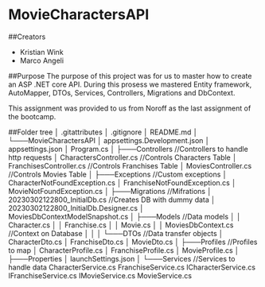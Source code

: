 # MovieCharactersAPI

##Creators
- Kristian Wink
- Marco Angeli

##Purpose
The purpose of this project was for us to master how to create an ASP .NET core API.
During this prosess we mastered Entity framework, AutoMapper, DTOs, Services, Controllers, Migrations and DbContext.

This assignment was provided to us from Noroff as the last assignment of the bootcamp.

##Folder tree
│   .gitattributes
│   .gitignore
│   README.md
│
└───MovieCharactersAPI
    │   appsettings.Development.json
    │   appsettings.json
    │   Program.cs
    │
    ├───Controllers				                            //Controllers to handle http requests
    │       CharactersController.cs		                //Controls Characters Table
    │       FranchisesController.cs		                //Controls Franchises Table	
    │       MoviesController.cs			                  //Controls Movies Table
    │
    ├───Exceptions				                            //Custom exceptions
    │       CharacterNotFoundException.cs
    │       FranchiseNotFoundException.cs
    │       MovieNotFoundException.cs
    │
    ├───Migrations				//Mifrations
    │       20230302122800_InitialDb.cs		            //Creates DB with dummy data
    │       20230302122800_InitialDb.Designer.cs
    │       MoviesDbContextModelSnapshot.cs
    │
    ├───Models					//Data models
    │   │   Character.cs
    │   │   Franchise.cs
    │   │   Movie.cs
    │   │   MoviesDbContext.cs			                  //Context on Database
    │   │
    │   └───DTOs				                              //Data transfer objects
    │           CharacterDto.cs
    │           FranchiseDto.cs
    │           MovieDto.cs
    │
    ├───Profiles				                              //Profiles to map 
    │       CharacterProfile.cs
    │       FranchiseProfile.cs
    │       MovieProfile.cs
    │
    ├───Properties
    │       launchSettings.json
    │
    └───Services				                               //Services to handle data
            CharacterService.cs
            FranchiseService.cs
            ICharacterService.cs
            IFranchiseService.cs
            IMovieService.cs
            MovieService.cs
